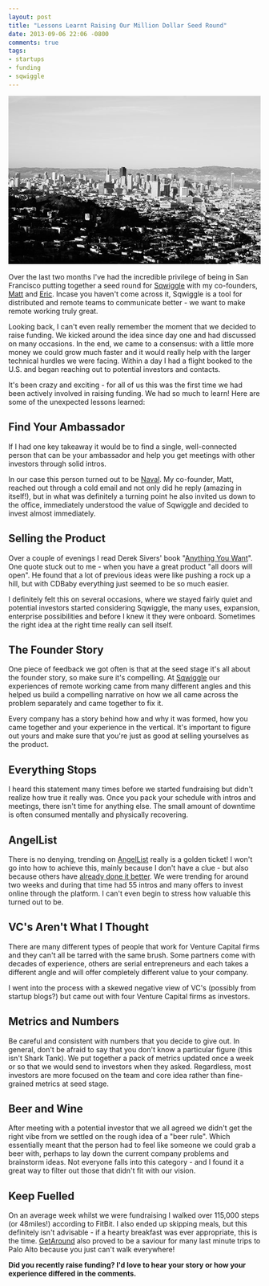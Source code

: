 ```yaml
---
layout: post
title: "Lessons Learnt Raising Our Million Dollar Seed Round"
date: 2013-09-06 22:06 -0800
comments: true
tags:
- startups
- funding
- sqwiggle
---
```


<p style="text-align: center;"><img src="/images/san-francisco.jpg" alt="San Francisco" style="width: 648px;"></p>

Over the last two months I've had the incredible privilege of being in San Francisco putting together a seed round for [Sqwiggle](https://www.sqwiggle.com) with my co-founders, [Matt](https://twitter.com/mattboyd) and [Eric](https://twitter.com/ericbieller). Incase you haven't come across it, Sqwiggle is a tool for distributed and remote teams to communicate better - we want to make remote working truly great.

Looking back, I can't even really remember the moment that we decided to raise funding. We kicked around the idea since day one and had discussed on many occasions. In the end, we came to a consensus: with a little more money we could grow much faster and it would really help with the larger technical hurdles we were facing. Within a day I had a flight booked to the U.S. and began reaching out to potential investors and contacts.  

It's been crazy and exciting - for all of us this was the first time we had been actively involved in raising funding. We had so much to learn! Here are some of the unexpected lessons learned:

## Find Your Ambassador
If I had one key takeaway it would be to find a single, well-connected person that can be your ambassador and help you get meetings with other investors through solid intros.

In our case this person turned out to be [Naval](https://angel.co/naval). My co-founder, Matt, reached out through a cold email and not only did he reply (amazing in itself!), but in what was definitely a turning point he also invited us down to the office, immediately understood the value of Sqwiggle and decided to invest almost immediately.

## Selling the Product
Over a couple of evenings I read Derek Sivers' book "[Anything You Want](https://sivers.org/a)". One quote stuck out to me - when you have a great product "all doors will open". He found that a lot of previous ideas were like pushing a rock up a hill, but with CDBaby everything just seemed to be so much easier.

I definitely felt this on several occasions, where we stayed fairly quiet and potential investors started considering Sqwiggle, the many uses, expansion, enterprise possibilities and before I knew it they were onboard. Sometimes the right idea at the right time really can sell itself.

## The Founder Story
One piece of feedback we got often is that at the seed stage it's all about the founder story, so make sure it's compelling. At [Sqwiggle](https://www.sqwiggle.com) our experiences of remote working came from many different angles and this helped us build a compelling narrative on how we all came across the problem separately and came together to fix it.

Every company has a story behind how and why it was formed, how you came together and your experience in the vertical. It's important to figure out yours and make sure that you're just as good at selling yourselves as the product.

## Everything Stops
I heard this statement many times before we started fundraising but didn't realize how true it really was. Once you pack your schedule with intros and meetings, there isn't time for anything else. The small amount of downtime is often consumed mentally and physically recovering.

## AngelList
There is no denying, trending on [AngelList](https://angel.co) really is a golden ticket! I won't go into how to achieve this, mainly because I don't have a clue - but also because others have [already done it better](http://blog.justinthiele.com/trending-on-angellist-tactics-results/). We were trending for around two weeks and during that time had 55 intros and many offers to invest online through the platform. I can't even begin to stress how valuable this turned out to be.

## VC's Aren't What I Thought
There are many different types of people that work for Venture Capital firms and they can't all be tarred with the same brush. Some partners come with decades of experience, others are serial entrepreneurs and each takes a different angle and will offer completely different value to your company.

I went into the process with a skewed negative view of VC's (possibly from startup blogs?) but came out with four Venture Capital firms as investors.

## Metrics and Numbers
Be careful and consistent with numbers that you decide to give out. In general, don't be afraid to say that you don't know a particular figure (this isn't Shark Tank). We put together a pack of metrics updated once a week or so that we would send to investors when they asked. Regardless, most investors are more focused on the team and core idea rather than fine-grained metrics at seed stage.

## Beer and Wine
After meeting with a potential investor that we all agreed we didn't get the right vibe from we settled on the rough idea of a "beer rule". Which essentially meant that the person had to feel like someone we could grab a beer with, perhaps to lay down the current company problems and brainstorm ideas. Not everyone falls into this category - and I found it a great way to filter out those that didn't fit with our vision.

## Keep Fuelled
On an average week whilst we were fundraising I walked over 115,000 steps (or 48miles!) according to FitBit. I also ended up skipping meals, but this definitely isn't advisable - if a hearty breakfast was ever appropriate, this is the time. [GetAround](http://getaround.com) also proved to be a saviour for many last minute trips to Palo Alto because you just can't walk everywhere!

**Did you recently raise funding? I'd love to hear your story or how your experience differed in the comments.**
